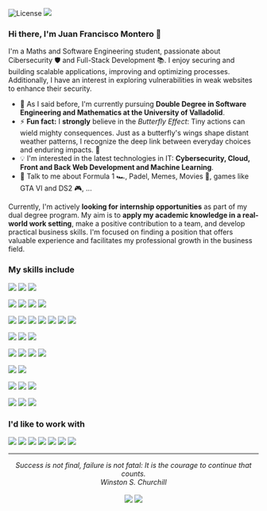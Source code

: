 ![License](https://img.shields.io/github/license/monp4r/monp4r?style=flat)
<a href="https://hits.seeyoufarm.com"><img src="https://hits.seeyoufarm.com/api/count/incr/badge.svg?url=https%3A%2F%2Fgithub.com%2Fmonp4r%2Fmonp4r&count_bg=%2379C83D&title_bg=%23555555&icon=&icon_color=%23E7E7E7&title=views&edge_flat=false"/></a>

### Hi there, I'm Juan Francisco Montero 👋

I'm a Maths and Software Engineering student, passionate about Cibersecurity 🛡️ and Full-Stack Development 📚. I enjoy securing and building scalable applications, improving and optimizing processes. Additionally, I have an interest in exploring vulnerabilities in weak websites to enhance their security.

- 🌱 As I said before, I'm currently pursuing **Double Degree in Software Engineering and Mathematics at the University of Valladolid**.
- ⚡ **Fun fact:** I **strongly** believe in the *Butterfly Effect*: Tiny actions can wield mighty consequences. Just as a butterfly's wings shape distant weather patterns, I recognize the deep link between everyday choices and enduring impacts. 🦋
- :bulb: I'm interested in the latest technologies in IT: **Cybersecurity, Cloud, Front and Back Web Development and Machine Learning**.
- 💬 Talk to me about Formula 1 :racing_car:, Padel, Memes, Movies 🎥, games like GTA VI and DS2 🎮, ...

Currently, I'm actively **looking for internship opportunities** as part of my dual degree program. My aim is to **apply my academic knowledge in a real-world work setting**, make a positive contribution to a team, and develop practical business skills. I'm focused on finding a position that offers valuable experience and facilitates my professional growth in the business field.

### My skills include


<a target="_blank" href=""><img src="https://img.shields.io/badge/Python-FFD43B?style=for-the-badge&logo=python&logoColor=blue"></img></a>
<a target="_blank" href=""><img src="https://img.shields.io/badge/C-00599C?style=for-the-badge&logo=c&logoColor=white"></img></a>
<a target="_blank" href=""><img src="https://img.shields.io/badge/JavaScript-323330?style=for-the-badge&logo=javascript&logoColor=F7DF1E"></img></a>

<a target="_blank" href=""><img src="https://img.shields.io/badge/PHP-777BB4?style=for-the-badge&logo=php&logoColor=white"></img></a>
<a target="_blank" href=""><img src="https://img.shields.io/badge/HTML5-E34F26?style=for-the-badge&logo=html5&logoColor=white"></img></a>
<a target="_blank" href=""><img src="https://img.shields.io/badge/CSS3-1572B6?style=for-the-badge&logo=css3&logoColor=white"></img></a>
<a target="_blank" href=""><img src="https://img.shields.io/badge/LaTeX-47A141?style=for-the-badge&logo=LaTeX&logoColor=white"></img></a>

<a target="_blank" href=""><img src="https://img.shields.io/badge/Node%20js-339933?style=for-the-badge&logo=nodedotjs&logoColor=white"></img></a>
<a target="_blank" href=""><img src="https://img.shields.io/badge/Express%20js-000000?style=for-the-badge&logo=express&logoColor=white"></img></a>
<a target="_blank" href=""><img src="https://img.shields.io/badge/React-20232A?style=for-the-badge&logo=react&logoColor=61DAFB"></img></a>
<a target="_blank" href=""><img src="https://img.shields.io/badge/Tailwind_CSS-38B2AC?style=for-the-badge&logo=tailwind-css&logoColor=white"></img></a>
<a target="_blank" href=""><img src="https://img.shields.io/badge/Material%20UI-007FFF?style=for-the-badge&logo=mui&logoColor=white"></img></a>
<a target="_blank" href=""><img src="https://img.shields.io/badge/axios-671ddf?&style=for-the-badge&logo=axios&logoColor=white"></img></a>
<a target="_blank" href=""><img src="https://img.shields.io/badge/JWT-000000?style=for-the-badge&logo=JSON%20web%20tokens&logoColor=white"></img></a>


<a target="_blank" href=""><img src="https://img.shields.io/badge/Burp%20Suite-FF6633.svg?style=for-the-badge&logo=Burp-Suite&logoColor=white"></img></a>
<a target="_blank" href=""><img src="https://img.shields.io/badge/Metasploit-2596CD.svg?style=for-the-badge&logo=Metasploit&logoColor=white"></img></a>
<a target="_blank" href=""><img src="https://img.shields.io/badge/Wireshark-1679A7.svg?style=for-the-badge&logo=Wireshark&logoColor=white"></img></a>

<a target="_blank" href=""><img src="https://img.shields.io/badge/Jupyter-F37626.svg?&style=for-the-badge&logo=Jupyter&logoColor=white"></img></a>
<a target="_blank" href=""><img src="https://img.shields.io/badge/Google%20Colab-F9AB00.svg?style=for-the-badge&logo=Google-Colab&logoColor=white"></img></a>
<a target="_blank" href=""><img src="https://img.shields.io/badge/scikitlearn-F7931E.svg?style=for-the-badge&logo=scikit-learn&logoColor=white"></img></a>
<a target="_blank" href=""><img src="https://img.shields.io/badge/SciPy-8CAAE6.svg?style=for-the-badge&logo=SciPy&logoColor=white"></img></a>

<a target="_blank" href=""><img src="https://img.shields.io/badge/mysql-%2300f.svg?style=for-the-badge&logo=mysql&logoColor=white"></img></a>
<a target="_blank" href=""><img src="https://img.shields.io/badge/PostgreSQL-4169E1.svg?style=for-the-badge&logo=PostgreSQL&logoColor=white"></img></a>

<a target="_blank" href=""><img src="https://img.shields.io/badge/Windows-0078D6?style=for-the-badge&logo=windows&logoColor=white"></img></a>
<a target="_blank" href=""><img src="https://img.shields.io/badge/Linux-FCC624?style=for-the-badge&logo=linux&logoColor=black"></img></a>
<a target="_blank" href=""><img src="https://img.shields.io/badge/iOS-000000.svg?style=for-the-badge&logo=iOS&logoColor=white"></img></a>

<a target="_blank" href=""><img src="https://img.shields.io/badge/Notion-000000?style=for-the-badge&logo=notion&logoColor=white"></img></a>
<a target="_blank" href=""><img src="https://img.shields.io/badge/VSCode-0078D4?style=for-the-badge&logo=visual%20studio%20code&logoColor=white"></img></a>
<a target="_blank" href=""><img src="https://img.shields.io/badge/GIT-E44C30?style=for-the-badge&logo=git&logoColor=white"></img></a>


### I'd like to work with

<a target="_blank" href=""><img src="https://img.shields.io/badge/Rust-black?style=for-the-badge&logo=rust&logoColor=#E57324"></img></a>
<a target="_blank" href=""><img src="https://img.shields.io/badge/Go-00ADD8.svg?style=for-the-badge&logo=Go&logoColor=white"></img></a>
<a target="_blank" href=""><img src="https://img.shields.io/badge/TypeScript-007ACC?style=for-the-badge&logo=typescript&logoColor=white"></img></a>
<a target="_blank" href=""><img src="https://img.shields.io/badge/Amazon_AWS-FF9900?style=for-the-badge&logo=amazonaws&logoColor=white"></img></a>
<a target="_blank" href=""><img src="https://img.shields.io/badge/GraphQl-E10098?style=for-the-badge&logo=graphql&logoColor=white"></img></a>
<a target="_blank" href=""><img src="https://img.shields.io/badge/MongoDB-47A248.svg?style=for-the-badge&logo=MongoDB&logoColor=white"></img></a>
<a target="_blank" href=""><img src="https://img.shields.io/badge/Docker-2CA5E0?style=for-the-badge&logo=docker&logoColor=white"></img></a>



<hr>
<p align="center">
   <i>Success is not final, failure is not fatal: It is the courage to continue that counts.</i>
   <br>
   <i>Winston S. Churchill</i>
   <br>
   <br>
   <a target="_blank" href="https://www.linkedin.com/in/monp4r"><img src="https://img.shields.io/badge/-LinkedIn-0077B5?style=for-the-badge&logo=Linkedin&logoColor=white"></img></a>
   <a target="_blank" href="mailto:m0np4r@gmail.com"><img src="https://img.shields.io/badge/-Gmail-D14836?style=for-the-badge&logo=Gmail&logoColor=white"></img></a>    
   <br>
</p>       
